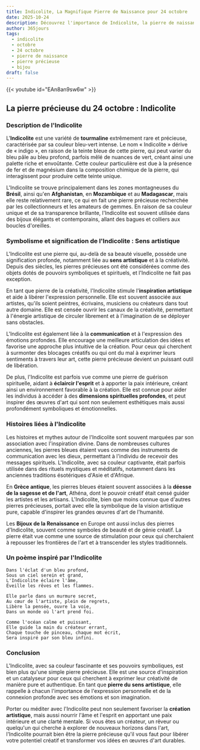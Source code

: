 ```yaml
---
title: Indicolite, La Magnifique Pierre de Naissance pour 24 octobre
date: 2025-10-24
description: Découvrez l'importance de Indicolite, la pierre de naissance du 24 octobre qui symbolise Sens artistique. Laissez sa beauté et sa signification illuminer votre journée.
author: 365jours
tags:
  - indicolite
  - octobre
  - 24 octobre
  - pierre de naissance
  - pierre précieuse
  - bijou
draft: false
---
```


{{< youtube id="EAn8an9sw6w" >}}


## La pierre précieuse du 24 octobre : Indicolite

### Description de l'Indicolite

L'**Indicolite** est une variété de **tourmaline** extrêmement rare et précieuse, caractérisée par sa couleur bleu-vert intense. Le nom « Indicolite » dérive de « indigo », en raison de la teinte bleue de cette pierre, qui peut varier du bleu pâle au bleu profond, parfois mêlé de nuances de vert, créant ainsi une palette riche et envoûtante. Cette couleur particulière est due à la présence de fer et de magnésium dans la composition chimique de la pierre, qui interagissent pour produire cette teinte unique.

L'Indicolite se trouve principalement dans les zones montagneuses du **Brésil**, ainsi qu'en **Afghanistan**, en **Mozambique** et au **Madagascar**, mais elle reste relativement rare, ce qui en fait une pierre précieuse recherchée par les collectionneurs et les amateurs de gemmes. En raison de sa couleur unique et de sa transparence brillante, l'Indicolite est souvent utilisée dans des bijoux élégants et contemporains, allant des bagues et colliers aux boucles d'oreilles.

### Symbolisme et signification de l'Indicolite : Sens artistique

L'Indicolite est une pierre qui, au-delà de sa beauté visuelle, possède une signification profonde, notamment liée au **sens artistique** et à la créativité. Depuis des siècles, les pierres précieuses ont été considérées comme des objets dotés de pouvoirs symboliques et spirituels, et l'Indicolite ne fait pas exception.

En tant que pierre de la créativité, l'Indicolite stimule l'**inspiration artistique** et aide à libérer l'expression personnelle. Elle est souvent associée aux artistes, qu'ils soient peintres, écrivains, musiciens ou créateurs dans tout autre domaine. Elle est censée ouvrir les canaux de la créativité, permettant à l'énergie artistique de circuler librement et à l'imagination de se déployer sans obstacles.

L'Indicolite est également liée à la **communication** et à l'expression des émotions profondes. Elle encourage une meilleure articulation des idées et favorise une approche plus intuitive de la création. Pour ceux qui cherchent à surmonter des blocages créatifs ou qui ont du mal à exprimer leurs sentiments à travers leur art, cette pierre précieuse devient un puissant outil de libération.

De plus, l'Indicolite est parfois vue comme une pierre de guérison spirituelle, aidant à **éclaircir l'esprit** et à apporter la paix intérieure, créant ainsi un environnement favorable à la création. Elle est connue pour aider les individus à accéder à des **dimensions spirituelles profondes**, et peut inspirer des œuvres d'art qui sont non seulement esthétiques mais aussi profondément symboliques et émotionnelles.

### Histoires liées à l'Indicolite

Les histoires et mythes autour de l'Indicolite sont souvent marquées par son association avec l'inspiration divine. Dans de nombreuses cultures anciennes, les pierres bleues étaient vues comme des instruments de communication avec les dieux, permettant à l'individu de recevoir des messages spirituels. L'Indicolite, avec sa couleur captivante, était parfois utilisée dans des rituels mystiques et méditatifs, notamment dans les anciennes traditions ésotériques d'Asie et d'Afrique.

En **Grèce antique**, les pierres bleues étaient souvent associées à la **déesse de la sagesse et de l'art**, Athéna, dont le pouvoir créatif était censé guider les artistes et les artisans. L'Indicolite, bien que moins connue que d'autres pierres précieuses, portait avec elle la symbolique de la vision artistique pure, capable d'inspirer les grandes œuvres d'art de l'humanité.

Les **Bijoux de la Renaissance** en Europe ont aussi inclus des pierres d'Indicolite, souvent comme symboles de beauté et de génie créatif. La pierre était vue comme une source de stimulation pour ceux qui cherchaient à repousser les frontières de l'art et à transcender les styles traditionnels.

### Un poème inspiré par l'Indicolite

	Dans l'éclat d'un bleu profond,  
	Sous un ciel serein et grand,  
	L'Indicolite éclaire l'âme,  
	Éveille les rêves et les flammes.
	
	Elle parle dans un murmure secret,  
	Au cœur de l'artiste, plein de regrets,  
	Libère la pensée, ouvre la voie,  
	Dans un monde où l'art prend foi.
	
	Comme l'océan calme et puissant,  
	Elle guide la main du créateur errant,  
	Chaque touche de pinceau, chaque mot écrit,  
	Sera inspiré par son bleu infini.

### Conclusion

L'Indicolite, avec sa couleur fascinante et ses pouvoirs symboliques, est bien plus qu'une simple pierre précieuse. Elle est une source d'inspiration et un catalyseur pour ceux qui cherchent à exprimer leur créativité de manière pure et authentique. En tant que **pierre du sens artistique**, elle rappelle à chacun l'importance de l'expression personnelle et de la connexion profonde avec ses émotions et son imagination.

Porter ou méditer avec l'Indicolite peut non seulement favoriser la **création artistique**, mais aussi nourrir l'âme et l'esprit en apportant une paix intérieure et une clarté mentale. Si vous êtes un créateur, un rêveur ou quelqu'un qui cherche à explorer de nouveaux horizons dans l'art, l'Indicolite pourrait bien être la pierre précieuse qu'il vous faut pour libérer votre potentiel créatif et transformer vos idées en œuvres d'art durables.